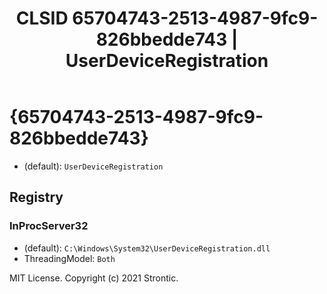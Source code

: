 ﻿---
title: "CLSID 65704743-2513-4987-9fc9-826bbedde743 | UserDeviceRegistration"
excerpt: What is COM-Object CLSID 65704743-2513-4987-9fc9-826bbedde743?
---

# {65704743-2513-4987-9fc9-826bbedde743}

* (default): `UserDeviceRegistration`

## Registry


### InProcServer32

* (default): `C:\Windows\System32\UserDeviceRegistration.dll`
* ThreadingModel: `Both`

MIT License. Copyright (c) 2021 Strontic.


